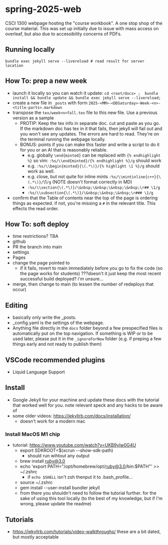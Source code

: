 # spring-2025-web
CSCI 1300 webpage hosting the "course workbook". A one stop shop of the course material. This was set up initially due to issue with mass access on overleaf, but also due to accessibility concerns of PDFs.

## Running locally
`bundle exec jekyll serve --livereload # read result for server location`

## How To: prep a new week
- launch it locally so you can watch it update: `cd <root/docs> ;  bundle install && bundle update && bundle exec jekyll serve --livereload;`
- create a new file in `_posts` with form `2025-<MM>-<DDSaturday>-Week-<n>-<title-parts>.markdown`
- transpose the `tex/week<n>fall.tex` file to this new file. Use a previous version as a sample
    - PROTIP: Keep the tex info in separate doc. cut and paste as you go. If the markdown doc has tex in it that fails, then jekyll will fail out and you won't see any updates. The errors are hard to read. They're on the terminal running the webpage locally.
    - BONUS: points if you can make this faster and write a script to do it for you or an AI that is reasonably reliable.
        - e.g. globally `\end{minted}` can be replaced with `{% endhighlight %}` so vim: `:%s/\\end{minted}/{% endhighlight %}/g` should work
        - e.g. `:%s/\\begin{minted}{\(.*\)}/{% highlight \1 %}/g` should work as well.
        - e.g. close, but not quite for inline mints `:%s/\\mintinline{c++}{\(.*\)}/`\1`/g` (NOTE doesn't format correctly in MD)
        - `:%s/\\section{\(.*\)}/\&nbsp;\&nbsp;\&nbsp;\&nbsp;\r## \1/g`
        - `:%s/\\subsection{\(.*\)}/\&nbsp;\&nbsp;\&nbsp;\r### \1/g`
- confirm that the Table of contents near the top of the page is ordering things as expected. if not, you're missing a `#` in the relevant title. This effects the read order.


## How To: soft deploy
- time restrictions? TBA
- github
- PR the branch into main
- settings
- Pages
- change the page pointed to
    - if it fails, revert to main immediately before you go to fix the code (so the page works for students) ???doesn't it just keep the most recent successful build deployed? i'm unsure...
- merge, then change to main (to lessen the number of redeploys that occur)


## Editing
- basically only write the _posts.
- _config.yaml is the settings of the webpage.
- Anything file directly in the `docs` folder beyond a few prespecified files is automatically  put on the top navigation. If something is WIP or to be used later, please put it in the `_ignoreForNow` folder (e.g. if preping a few things early and not ready to publish them)

## VSCode recommended plugins
- Liquid Language Support


## Install
- Google Jekyll for your machine and update these docs with the tutorial that worked well for you. note relevant speck and any hacks to be aware of
- some older videos: https://jekyllrb.com/docs/installation/
    - doesn't work for a modern mac

### Install MacOS M1 chip
- tutorial: https://www.youtube.com/watch?v=UKB9ylw0G4U 
    - export SDKROOT=$(xcrun --show-sdk-path)
        - should run wihtout any output
    - brew install ruby@3.0
    - echo 'export PATH="/opt/homebrew/opt/ruby@3.0/bin:$PATH"' >> ~/.zshrc
        - if `echo $SHELL` isn't zsh thenput it to .bash_profile...
    - source ~/.zshrc
    - gem install --user-install bundler jekyll
    - from there you shouldn't need to follow the tutorial further. for the sake of using this tool locally (to the best of my knowledge, but if I'm wrong, please update the readme)

## Tutorials
- https://jekyllrb.com/tutorials/video-walkthroughs/ these are a bit dated, but mostly acceptable


